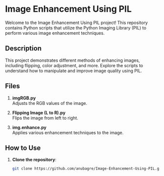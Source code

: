# Image Enhancement Using PIL

Welcome to the Image Enhancement Using PIL project! This repository contains Python scripts that utilize the Python Imaging Library (PIL) to perform various image enhancement techniques.

## Description

This project demonstrates different methods of enhancing images, including flipping, color adjustment, and more. Explore the scripts to understand how to manipulate and improve image quality using PIL.

## Files

1. **imgRGB.py**  
   Adjusts the RGB values of the image.

2. **Flipping Image (L to R).py**  
   Flips the image from left to right.

3. **img.enhance.py**  
   Applies various enhancement techniques to the image.

## How to Use

1. **Clone the repository**: 
   ```bash
   git clone https://github.com/anubagre/Image-Enhancement-Using-PIL.git
